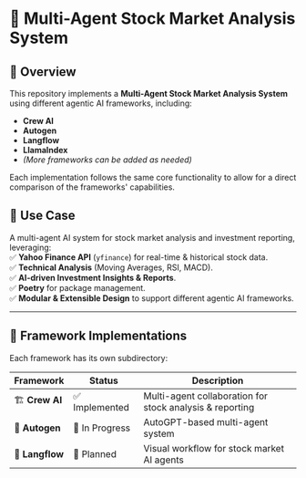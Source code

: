 # 🏦 Multi-Agent Stock Market Analysis System

## 🚀 Overview
This repository implements a **Multi-Agent Stock Market Analysis System** using different agentic AI frameworks, including:  
- **Crew AI**  
- **Autogen**  
- **Langflow**  
- **LlamaIndex** 
- _(More frameworks can be added as needed)_

Each implementation follows the same core functionality to allow for a direct comparison of the frameworks' capabilities.

## 📌 Use Case
A multi-agent AI system for stock market analysis and investment reporting, leveraging:  
✅ **Yahoo Finance API** (`yfinance`) for real-time & historical stock data.  
✅ **Technical Analysis** (Moving Averages, RSI, MACD).  
✅ **AI-driven Investment Insights & Reports**.  
✅ **Poetry** for package management.  
✅ **Modular & Extensible Design** to support different agentic AI frameworks.  

---

## 📂 Framework Implementations
Each framework has its own subdirectory:

| Framework  | Status  | Description  |
|------------|---------|--------------|
| 🏗 **Crew AI**    | ✅ Implemented | Multi-agent collaboration for stock analysis & reporting |
| 🤖 **Autogen**    | 🚧 In Progress | AutoGPT-based multi-agent system |
| 🎨 **Langflow**   | 📝 Planned | Visual workflow for stock market AI agents |